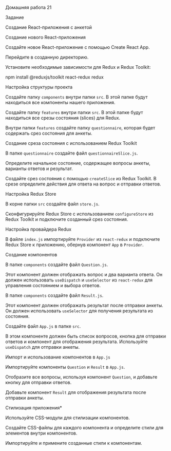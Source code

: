 Домашняя работа 21

Задание

Создание React-приложения с анкетой

Создание нового React-приложения

Создайте новое React-приложение с помощью Create React App.

Перейдите в созданную директорию.

Установите необходимые зависимости для Redux и Redux Toolkit:

npm install @reduxjs/toolkit react-redux redux

Настройка структуры проекта

Создайте папку `components` внутри папки `src`. В этой папке будут находиться все компоненты нашего приложения.

Создайте папку `features` внутри папки `src`. В этой папке будут находиться все срезы состояния (slices) для Redux.

Внутри папки `features` создайте папку `questionnaire`, которая будет содержать срез состояния для анкеты.

Создание среза состояния с использованием Redux Toolkit

В папке `questionnaire` создайте файл `questionnaireSlice.js`.

Определите начальное состояние, содержащее вопросы анкеты, варианты ответов и результат.

Создайте срез состояния с помощью `createSlice` из Redux Toolkit. В срезе определите действия для ответа на вопрос и отправки ответов.

Настройка Redux Store

В корне папки `src` создайте файл `store.js`.

Сконфигурируйте Redux Store с использованием `configureStore` из Redux Toolkit и подключите созданный срез состояния.

Настройка провайдера Redux

В файле `index.js` импортируйте `Provider` из `react-redux` и подключите Redux Store к приложению, обернув компонент `App` в `Provider`.

Создание компонентов

В папке `components` создайте файл `Question.js`.

Этот компонент должен отображать вопрос и два варианта ответа. Он должен использовать `useDispatch` и `useSelector` из `react-redux` для управления состоянием и выбора ответов.

В папке `components` создайте файл `Result.js`.

Этот компонент должен отображать результат после отправки анкеты. Он должен использовать `useSelector` для получения результата из состояния.

Создайте файл `App.js` в папке `src`.

В этом компоненте должен быть список вопросов, кнопка для отправки ответов и компонент для отображения результата. Используйте `useDispatch` для отправки анкеты.

Импорт и использование компонентов в `App.js`

Импортируйте компоненты `Question` и `Result` в `App.js`.

Отобразите все вопросы, используя компонент `Question`, и добавьте кнопку для отправки ответов.

Добавьте компонент `Result` для отображения результата после отправки анкеты.

Стилизация приложения\*

Используйте CSS-модули для стилизации компонентов.

Создайте CSS-файлы для каждого компонента и определите стили для элементов внутри компонентов.

Импортируйте и примените созданные стили к компонентам.

